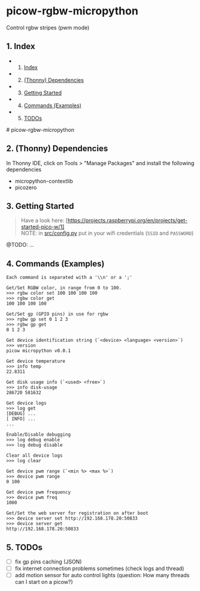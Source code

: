 # picow-rgbw-micropython

Control rgbw stripes (pwm mode)

##  1. <a name='Index'></a>Index

<!-- vscode-markdown-toc -->
* 1. [Index](#Index)
* 2. [(Thonny) Dependencies](#ThonnyDependencies)
* 3. [Getting Started](#GettingStarted)
* 4. [Commands (Examples)](#CommandsExamples)
* 5. [TODOs](#TODOs)

<!-- vscode-markdown-toc-config
	numbering=true
	autoSave=true
	/vscode-markdown-toc-config -->
<!-- /vscode-markdown-toc --># picow-rgbw-micropython

##  2. <a name='ThonnyDependencies'></a>(Thonny) Dependencies

In Thonny IDE, click on Tools > "Manage Packages" and install the
following dependencies

- micropython-contextlib
- picozero

##  3. <a name='GettingStarted'></a>Getting Started

> Have a look here: [https://projects.raspberrypi.org/en/projects/get-started-pico-w/1]  
> NOTE: in [src/config.py](src/config.py) put in your wifi credentials (`SSID` and `PASSWORD`)

@TODO: ...

##  4. <a name='CommandsExamples'></a>Commands (Examples)

```text
Each command is separated with a '\\n' or a ';'

Get/Set RGBW color, in range from 0 to 100.
>>> rgbw color set 100 100 100 100
>>> rgbw color get
100 100 100 100

Get/Set gp (GPIO pins) in use for rgbw
>>> rgbw gp set 0 1 2 3
>>> rgbw gp get
0 1 2 3

Get device identification string (`<device> <language> <version>`)
>>> version
picow micropython v0.0.1

Get device temperature
>>> info temp
22.8311

Get disk usage info (`<used> <free>`)
>>> info disk-usage
286720 581632

Get device logs
>>> log get
[DEBUG] ...
[ INFO] ...
...

Enable/Disable debugging
>>> log debug enable
>>> log debug disable

Clear all device logs
>>> log clear

Get device pwm range (`<min %> <max %>`)
>>> device pwm range
0 100

Get device pwm frequency
>>> device pwm freq
1000

Get/Set the web server for registration on after boot
>>> device server set http://192.168.178.20:50833
>>> device server get
http://192.168.178.20:50833
```

##  5. <a name='TODOs'></a>TODOs

- [ ] fix gp pins caching (JSON)
- [ ] fix internet connection problems sometimes (check logs and thread)
- [ ] add motion sensor for auto control lights (question: How many threads can I start on a picow?)
